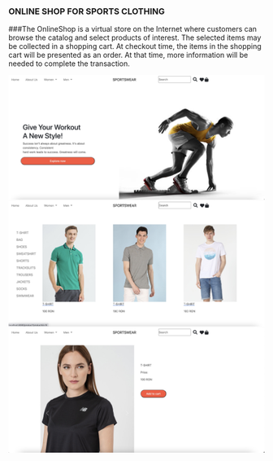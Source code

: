 ### ONLINE SHOP FOR SPORTS CLOTHING

###The OnlineShop is a virtual store on the Internet where customers can browse the catalog and select products of interest. The selected items may be collected in a shopping cart. At checkout time, the items in the shopping cart will be presented as an order. At that time, more information will be needed to complete the transaction.

![Screenshot](mainPage.jpeg?raw=true "Home Page")
![Screenshot](productsPage.jpeg?raw=true "Products Page")
![Screenshot](singleProductPage.jpeg?raw=true "Product Page")
